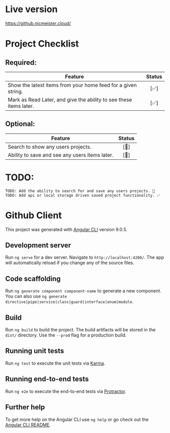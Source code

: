 # Live version

https://github.nicmeister.cloud/

# Project Checklist

## Required:
| Feature        | Status  |
| -------------- |:-------:|
| Show the latest items from your home feed for a given string. | [✅] |
| Mark as Read Later, and give the ability to see these items later. |  [✅] |

## Optional:
| Feature        | Status  |
| -------------- |:-------:|
| Search to show any users projects. | [🚧] |
| Ability to save and see any users items later. |  [🚧] |


# TODO:

    TODO: Add the ability to search for and save any users projects. 🚧
    TODO: Add api or local storage driven saved project functionality. ✅

# Github Client

This project was generated with [Angular CLI](https://github.com/angular/angular-cli) version 9.0.5.

## Development server

Run `ng serve` for a dev server. Navigate to `http://localhost:4200/`. The app will automatically reload if you change any of the source files.

## Code scaffolding

Run `ng generate component component-name` to generate a new component. You can also use `ng generate directive|pipe|service|class|guard|interface|enum|module`.

## Build

Run `ng build` to build the project. The build artifacts will be stored in the `dist/` directory. Use the `--prod` flag for a production build.

## Running unit tests

Run `ng test` to execute the unit tests via [Karma](https://karma-runner.github.io).

## Running end-to-end tests

Run `ng e2e` to execute the end-to-end tests via [Protractor](http://www.protractortest.org/).

## Further help

To get more help on the Angular CLI use `ng help` or go check out the [Angular CLI README](https://github.com/angular/angular-cli/blob/master/README.md).
